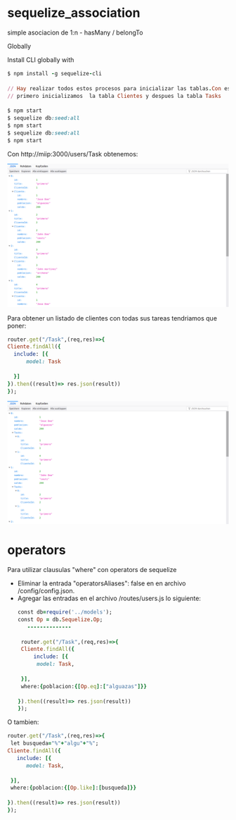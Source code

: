 # sequelize_association
simple asociacion de 1:n  - hasMany / belongTo

Globally

Install CLI globally with
```ruby
$ npm install -g sequelize-cli

// Hay realizar todos estos procesos para inicializar las tablas.Con estos procesos
// primero inicializamos  la tabla Clientes y despues la tabla Tasks

$ npm start
$ sequelize db:seed:all
$ npm start
$ sequelize db:seed:all
$ npm start
```

Con http://miip:3000/users/Task obtenemos:

![Alt text](sequelize_association.png)

Para obtener un listado de clientes con todas sus tareas tendriamos que poner:

```ruby
router.get("/Task",(req,res)=>{
Cliente.findAll({
  include: [{
      model: Task
     
  }]
}).then((result)=> res.json(result))
});

```
![Alt text](sequelize_association2.png)


# operators
Para utilizar clausulas "where" con  operators de sequelize

- Eliminar la entrada "operatorsAliases": false  en  en archivo /config/config.json.
- Agregar las entradas en el archivo /routes/users.js lo siguiente:
    ```ruby
    const db=require('../models');
    const Op = db.Sequelize.Op;
       --------------
       
     router.get("/Task",(req,res)=>{
     Cliente.findAll({
         include: [{
          model: Task,
      
     }],
     where:{poblacion:{[Op.eq]:["alguazas"]}}
 
   }).then((result)=> res.json(result))
   });  
   ```
 O tambien:
 ```ruby
 router.get("/Task",(req,res)=>{
  let busqueda="%"+"algu"+"%";
 Cliente.findAll({
    include: [{
       model: Task,
      
  }],
  where:{poblacion:{[Op.like]:[busqueda]}}
 
}).then((result)=> res.json(result))
});
```
